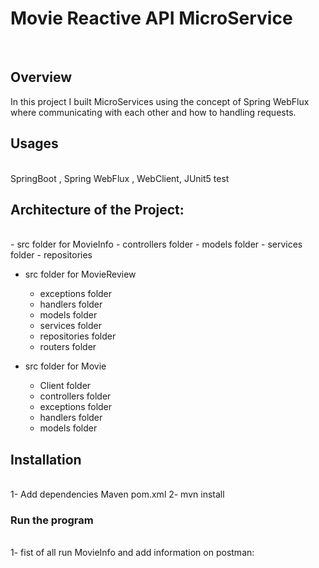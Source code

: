 # Movie Reactive API MicroService
<br>

## Overview
 In this project I built MicroServices using the concept of Spring WebFlux where communicating with each other and how to handling requests.
 <br>
 
## Usages
<br> 
SpringBoot , Spring WebFlux , WebClient, JUnit5 test

## Architecture of the Project:
<br>
  - src folder for MovieInfo
    - controllers folder
    - models folder
    - services folder
    - repositories
    
  - src folder for MovieReview
    - exceptions folder
    - handlers folder
    - models folder
    - services folder
    - repositories folder
    - routers folder
    
  - src folder for Movie
    - Client folder
    - controllers folder
    - exceptions folder
    - handlers folder   
    - models folder

## Installation
<br>
  1- Add dependencies Maven pom.xml
  2- mvn install
  
### Run the program
<br>
 1- fist of all run MovieInfo and add information on postman:
 
 

 
